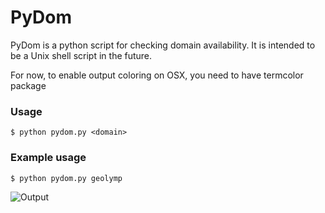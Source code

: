 PyDom
====

PyDom is a python script for checking domain availability. It is intended to be a Unix shell script in the future.

For now, to enable output coloring on OSX, you need to have termcolor package <br>


### Usage
```shell
$ python pydom.py <domain>
```
    
### Example usage
```shell
$ python pydom.py geolymp
```

![Output](http://s15.postimg.org/jcas0vkm3/Screen_Shot_2013_09_18_at_10_32_01_PM.png)

